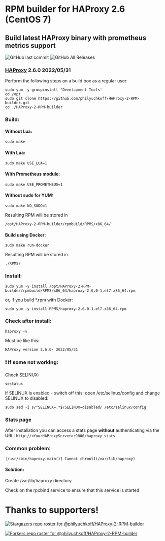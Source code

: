 # RPM builder for HAProxy 2.6 (CentOS 7)
## Build latest HAProxy binary with prometheus metrics support

![GitHub last commit](https://img.shields.io/github/last-commit/philyuchkoff/HAProxy-2-RPM-builder?style=for-the-badge)
![GitHub All Releases](https://img.shields.io/github/downloads/philyuchkoff/HAProxy-2-RPM-builder/total?style=for-the-badge)


### [HAProxy](http://www.haproxy.org/) 2.6.0 2022/05/31

Perform the following steps on a build box as a regular user:


    sudo yum -y groupinstall 'Development Tools'
    cd /opt
    sudo git clone https://github.com/philyuchkoff/HAProxy-2-RPM-builder.git
    cd ./HAProxy-2-RPM-builder

### Build:

#### Without Lua:

    sudo make
    
#### With Lua:

    sudo make USE_LUA=1

#### With Prometheus module:

    sudo make USE_PROMETHEUS=1

#### Without sudo for YUM:

    sudo make NO_SUDO=1

Resulting RPM will be stored in 

    /opt/HAProxy-2-RPM-builder/rpmbuild/RPMS/x86_64/

#### Build using Docker:

    sudo make run-docker

Resulting RPM will be stored in 

    ./RPMS/


### Install:

    sudo yum -y install /opt/HAProxy-2-RPM-builder/rpmbuild/RPMS/x86_64/haproxy-2.6.0-1.el7.x86_64.rpm

or, if you build *.rpm with Docker:

    sudo yum -y install RPMS/haproxy-2.6.0-1.el7.x86_64.rpm 
    

### Check after install:

    haproxy -v

Must be like this:

    HAProxy version 2.6.0- 2022/05/31
    

### :exclamation: If some not working:

Check SELINUX:

    sestatus

If SELINUX is enabled  - switch off this: open /etc/selinux/config and change SELINUX to disabled:

    sudo sed -i s/^SELINUX=.*$/SELINUX=disabled/ /etc/selinux/config

### Stats page

After installation you can access a stats page **without** authenticating via the URL: `http://<YourHAProxyServer>:9000/haproxy_stats`



### Common problem:
    [/usr/sbin/haproxy.main()] Cannot chroot1(/var/lib/haproxy)  

#### Solution:
Create /var/lib/haproxy directory

Check on the rpcbind service to ensure that this service is started 

# Thanks to supporters!
[![Stargazers repo roster for @philyuchkoff/HAProxy-2-RPM-builder](https://reporoster.com/stars/philyuchkoff/HAProxy-2-RPM-builder)](https://github.com/philyuchkoff/HAProxy-2-RPM-builder/stargazers)

[![Forkers repo roster for @philyuchkoff/HAProxy-2-RPM-builder](https://reporoster.com/forks/philyuchkoff/HAProxy-2-RPM-builder)](https://github.com/philyuchkoff/HAProxy-2-RPM-builder/network/members)
